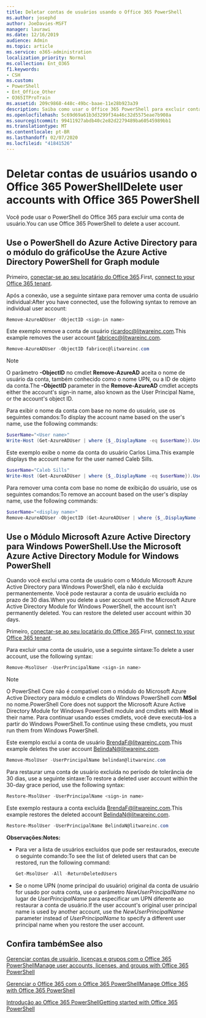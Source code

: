 ```yaml
---
title: Deletar contas de usuários usando o Office 365 PowerShell
ms.author: josephd
author: JoeDavies-MSFT
manager: laurawi
ms.date: 12/16/2019
audience: Admin
ms.topic: article
ms.service: o365-administration
localization_priority: Normal
ms.collection: Ent_O365
f1.keywords:
- CSH
ms.custom:
- PowerShell
- Ent_Office_Other
- O365ITProTrain
ms.assetid: 209c9868-448c-49bc-baae-11e28b923a39
description: Saiba como usar o Office 365 PowerShell para excluir contas de usuários do Office 365.
ms.openlocfilehash: 5c69d69a61b3d3299f34a46c32d5575eae7b908a
ms.sourcegitcommit: 99411927abdb40c2e82d2279489ba60545989bb1
ms.translationtype: MT
ms.contentlocale: pt-BR
ms.lasthandoff: 02/07/2020
ms.locfileid: "41841526"
---
```

# <a name="delete-user-accounts-with-office-365-powershell"></a><span data-ttu-id="952ed-103">Deletar contas de usuários usando o Office 365 PowerShell</span><span class="sxs-lookup"><span data-stu-id="952ed-103">Delete user accounts with Office 365 PowerShell</span></span>

<span data-ttu-id="952ed-104">Você pode usar o PowerShell do Office 365 para excluir uma conta de usuário.</span><span class="sxs-lookup"><span data-stu-id="952ed-104">You can use Office 365 PowerShell to delete a user account.</span></span>
   
## <a name="use-the-azure-active-directory-powershell-for-graph-module"></a><span data-ttu-id="952ed-105">Use o PowerShell do Azure Active Directory para o módulo do gráfico</span><span class="sxs-lookup"><span data-stu-id="952ed-105">Use the Azure Active Directory PowerShell for Graph module</span></span>

<span data-ttu-id="952ed-106">Primeiro, [conectar-se ao seu locatário do Office 365](connect-to-office-365-powershell.md#connect-with-the-azure-active-directory-powershell-for-graph-module).</span><span class="sxs-lookup"><span data-stu-id="952ed-106">First, [connect to your Office 365 tenant](connect-to-office-365-powershell.md#connect-with-the-azure-active-directory-powershell-for-graph-module).</span></span>

<span data-ttu-id="952ed-107">Após a conexão, use a seguinte sintaxe para remover uma conta de usuário individual:</span><span class="sxs-lookup"><span data-stu-id="952ed-107">After you have connected, use the following syntax to remove an individual user account:</span></span>
  
```powershell
Remove-AzureADUser -ObjectID <sign-in name>
```

<span data-ttu-id="952ed-108">Este exemplo remove a conta de usuário ricardoc@litwareinc.com.</span><span class="sxs-lookup"><span data-stu-id="952ed-108">This example removes the user account fabricec@litwareinc.com.</span></span>
  
```powershell
Remove-AzureADUser -ObjectID fabricec@litwareinc.com
```

> [!NOTE]
> <span data-ttu-id="952ed-109">O parâmetro **-ObjectID** no cmdlet **Remove-AzureAD** aceita o nome de usuário da conta, também conhecido como o nome UPN, ou a ID de objeto da conta.</span><span class="sxs-lookup"><span data-stu-id="952ed-109">The **-ObjectID** parameter in the **Remove-AzureAD** cmdlet accepts either the account's sign-in name, also known as the User Principal Name, or the account's object ID.</span></span>
  
<span data-ttu-id="952ed-110">Para exibir o nome da conta com base no nome do usuário, use os seguintes comandos:</span><span class="sxs-lookup"><span data-stu-id="952ed-110">To display the account name based on the user's name, use the following commands:</span></span>
  
```powershell
$userName="<User name>"
Write-Host (Get-AzureADUser | where {$_.DisplayName -eq $userName}).UserPrincipalName
```

<span data-ttu-id="952ed-111">Este exemplo exibe o nome da conta do usuário Carlos Lima.</span><span class="sxs-lookup"><span data-stu-id="952ed-111">This example displays the account name for the user named Caleb Sills.</span></span>
  
```powershell
$userName="Caleb Sills"
Write-Host (Get-AzureADUser | where {$_.DisplayName -eq $userName}).UserPrincipalName
```

<span data-ttu-id="952ed-112">Para remover uma conta com base no nome de exibição do usuário, use os seguintes comandos:</span><span class="sxs-lookup"><span data-stu-id="952ed-112">To remove an account based on the user's display name, use the following commands:</span></span>
  
```powershell
$userName="<display name>"
Remove-AzureADUser -ObjectID (Get-AzureADUser | where {$_.DisplayName -eq $userName}).UserPrincipalName
```

## <a name="use-the-microsoft-azure-active-directory-module-for-windows-powershell"></a><span data-ttu-id="952ed-113">Use o Módulo Microsoft Azure Active Directory para Windows PowerShell.</span><span class="sxs-lookup"><span data-stu-id="952ed-113">Use the Microsoft Azure Active Directory Module for Windows PowerShell</span></span>

<span data-ttu-id="952ed-p101">Quando você exclui uma conta de usuário com o Módulo Microsoft Azure Active Directory para Windows PowerShell, ela não é excluída permanentemente. Você pode restaurar a conta de usuário excluída no prazo de 30 dias.</span><span class="sxs-lookup"><span data-stu-id="952ed-p101">When you delete a user account with the Microsoft Azure Active Directory Module for Windows PowerShell, the account isn't permanently deleted. You can restore the deleted user account within 30 days.</span></span>

<span data-ttu-id="952ed-116">Primeiro, [conectar-se ao seu locatário do Office 365](connect-to-office-365-powershell.md#connect-with-the-microsoft-azure-active-directory-module-for-windows-powershell).</span><span class="sxs-lookup"><span data-stu-id="952ed-116">First, [connect to your Office 365 tenant](connect-to-office-365-powershell.md#connect-with-the-microsoft-azure-active-directory-module-for-windows-powershell).</span></span>

<span data-ttu-id="952ed-117">Para excluir uma conta de usuário, use a seguinte sintaxe:</span><span class="sxs-lookup"><span data-stu-id="952ed-117">To delete a user account, use the following syntax:</span></span>
  
```powershell
Remove-MsolUser -UserPrincipalName <sign-in name>
```

>[!Note]
><span data-ttu-id="952ed-118">O PowerShell Core não é compatível com o módulo do Microsoft Azure Active Directory para módulo e cmdlets do Windows PowerShell com **MSol** no nome.</span><span class="sxs-lookup"><span data-stu-id="952ed-118">PowerShell Core does not support the Microsoft Azure Active Directory Module for Windows PowerShell module and cmdlets with **Msol** in their name.</span></span> <span data-ttu-id="952ed-119">Para continuar usando esses cmdlets, você deve executá-los a partir do Windows PowerShell.</span><span class="sxs-lookup"><span data-stu-id="952ed-119">To continue using these cmdlets, you must run them from Windows PowerShell.</span></span>
>

<span data-ttu-id="952ed-120">Este exemplo exclui a conta de usuário BrendaF@litwareinc.com.</span><span class="sxs-lookup"><span data-stu-id="952ed-120">This example deletes the user account BelindaN@litwareinc.com.</span></span>
  
```powershell
Remove-MsolUser -UserPrincipalName belindan@litwareinc.com
```

<span data-ttu-id="952ed-121">Para restaurar uma conta de usuário excluída no período de tolerância de 30 dias, use a seguinte sintaxe:</span><span class="sxs-lookup"><span data-stu-id="952ed-121">To restore a deleted user account within the 30-day grace period, use the following syntax:</span></span>
  
```powershell
Restore-MsolUser -UserPrincipalName <sign-in name>
```

<span data-ttu-id="952ed-122">Este exemplo restaura a conta excluída BrendaF@litwareinc.com.</span><span class="sxs-lookup"><span data-stu-id="952ed-122">This example restores the deleted account BelindaN@litwareinc.com.</span></span>
  
```powershell
Restore-MsolUser -UserPrincipalName BelindaN@litwareinc.com
```

 <span data-ttu-id="952ed-123">**Observações:**</span><span class="sxs-lookup"><span data-stu-id="952ed-123">**Notes:**</span></span>
  
- <span data-ttu-id="952ed-124">Para ver a lista de usuários excluídos que pode ser restaurados, execute o seguinte comando:</span><span class="sxs-lookup"><span data-stu-id="952ed-124">To see the list of deleted users that can be restored, run the following command:</span></span>
    
  ```powershell
  Get-MsolUser -All -ReturnDeletedUsers
  ```

- <span data-ttu-id="952ed-125">Se o nome UPN (nome principal do usuário) original da conta de usuário for usado por outra conta, use o parâmetro _NewUserPrincipalName_ no lugar de _UserPrincipalName_ para especificar um UPN diferente ao restaurar a conta de usuário.</span><span class="sxs-lookup"><span data-stu-id="952ed-125">If the user account's original user principal name is used by another account, use the _NewUserPrincipalName_ parameter instead of _UserPrincipalName_ to specify a different user principal name when you restore the user account.</span></span>


## <a name="see-also"></a><span data-ttu-id="952ed-126">Confira também</span><span class="sxs-lookup"><span data-stu-id="952ed-126">See also</span></span>

[<span data-ttu-id="952ed-127">Gerenciar contas de usuário, licenças e grupos com o Office 365 PowerShell</span><span class="sxs-lookup"><span data-stu-id="952ed-127">Manage user accounts, licenses, and groups with Office 365 PowerShell</span></span>](manage-user-accounts-and-licenses-with-office-365-powershell.md)
  
[<span data-ttu-id="952ed-128">Gerenciar o Office 365 com o Office 365 PowerShell</span><span class="sxs-lookup"><span data-stu-id="952ed-128">Manage Office 365 with Office 365 PowerShell</span></span>](manage-office-365-with-office-365-powershell.md)
  
[<span data-ttu-id="952ed-129">Introdução ao Office 365 PowerShell</span><span class="sxs-lookup"><span data-stu-id="952ed-129">Getting started with Office 365 PowerShell</span></span>](getting-started-with-office-365-powershell.md)
